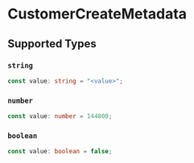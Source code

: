 # CustomerCreateMetadata


## Supported Types

### `string`

```typescript
const value: string = "<value>";
```

### `number`

```typescript
const value: number = 144800;
```

### `boolean`

```typescript
const value: boolean = false;
```

